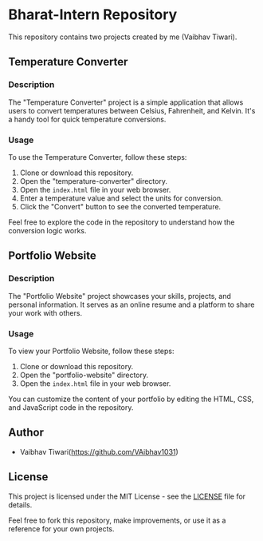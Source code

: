 
# Bharat-Intern Repository

This repository contains two projects created by  me (Vaibhav Tiwari).

## Temperature Converter

### Description

The "Temperature Converter" project is a simple application that allows users to convert temperatures between Celsius, Fahrenheit, and Kelvin. It's a handy tool for quick temperature conversions.

### Usage

To use the Temperature Converter, follow these steps:

1. Clone or download this repository.
2. Open the "temperature-converter" directory.
3. Open the `index.html` file in your web browser.
4. Enter a temperature value and select the units for conversion.
5. Click the "Convert" button to see the converted temperature.

Feel free to explore the code in the repository to understand how the conversion logic works.

## Portfolio Website

### Description

The "Portfolio Website" project showcases your skills, projects, and personal information. It serves as an online resume and a platform to share your work with others.

### Usage

To view your Portfolio Website, follow these steps:

1. Clone or download this repository.
2. Open the "portfolio-website" directory.
3. Open the `index.html` file in your web browser.

You can customize the content of your portfolio by editing the HTML, CSS, and JavaScript code in the repository.

## Author

- Vaibhav Tiwari(https://github.com/VAibhav1031)

## License

This project is licensed under the MIT License - see the [LICENSE](LICENSE) file for details.

Feel free to fork this repository, make improvements, or use it as a reference for your own projects.

